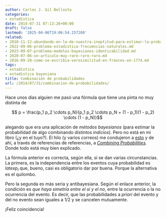 ```yaml
---
author: Carlos J. Gil Bellosta
categories:
- estadística
date: 2014-07-31 07:13:26+00:00
draft: false
lastmod: '2025-04-06T19:06:54.257260'
related:
- 2010-11-12-abundando-en-lo-de-nuestra-ineptitud-para-estimar-la-probabilidad-condicionada.md
- 2022-09-06-problema-estadistica-frecuencias-naturales.md
- 2023-09-07-problema-modelos-bayesianos-identicabilidad.md
- 2020-07-06-un-articulo-muy-raro-raro-raro.md
- 2016-09-28-como-se-escribia-verosimilitud-en-frances-en-1774.md
tags:
- estadística
- estadística bayesiana
title: Combinación de probabilidades
url: /2014/07/31/combinacion-de-probabilidades/
---
```


Hace unos días alguien me pasó una fórmula que tiene una pinta no muy distinta de

$$ p = \frac{p_1 p_2 \cdots p_N}{p_1 p_2 \cdots p_N + (1 - p_1)(1 - p_2) \cdots (1 - p_N)}$$

alegando que era una aplicación de _métodos bayesianos_ (para estimar la probabilidad de algo combinando distintos _indicios_). Pero no está en mi libro (¿y en el tuyo?). El hilo (y varios correos) me condujeron a [esto](http://en.wikipedia.org/wiki/Bayesian_spam_filtering#Combining_individual_probabilities) y de ahí, a través de referencias de referencias, a [_Combining Probabilities_](http://www.mathpages.com/home/kmath267.htm). Donde todo está muy bien explicado.

La fórmula anterior es correcta, según ella, si se dan varias circunstancias. La primera, es la independencia entre los eventos cuya probabilidad es $latex p_i$ que, bueno, casi es obligatorio dar por buena. Porque la alternativa es el quilombo.

Pero la segunda es más seria y antibayesiana. Según el enlace anterior, la condición es _que haya simetría entre el sí y el no_, entre la ocurrencia o la no ocurrencia del evento. Es decir, que las probabilidades a _priori_ del evento y del no evento sean iguales a 1/2 y se cancelen mutuamente.

¡Feliz coincidencia!